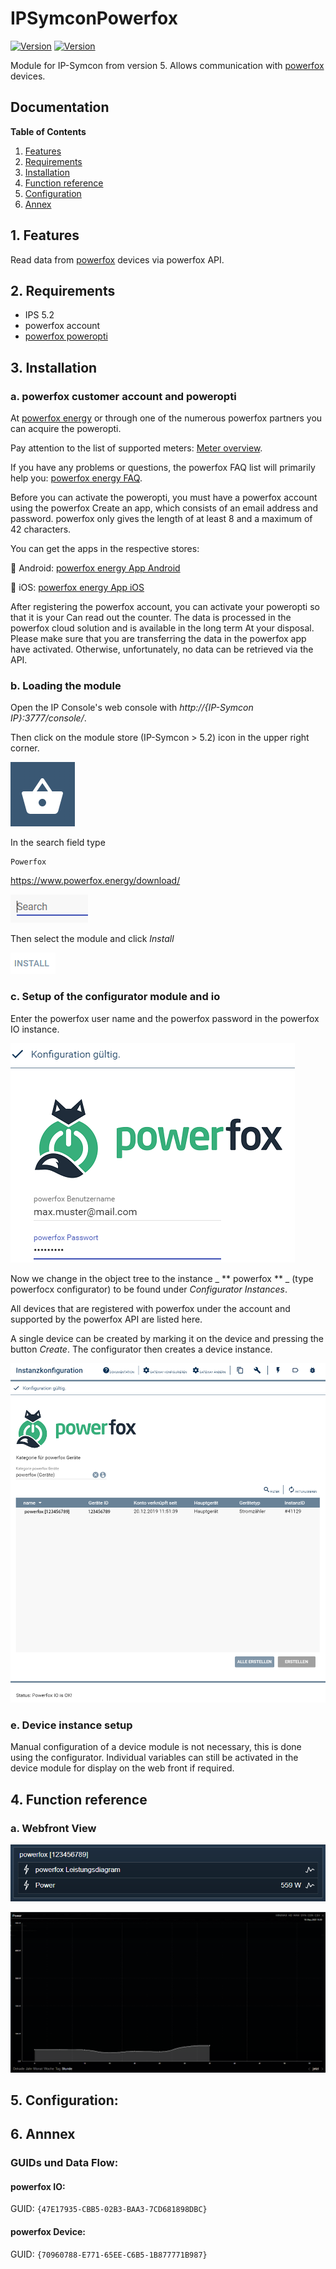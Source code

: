 # IPSymconPowerfox
[![Version](https://img.shields.io/badge/Symcon-PHPModul-red.svg)](https://www.symcon.de/service/dokumentation/entwicklerbereich/sdk-tools/sdk-php/)
[![Version](https://img.shields.io/badge/Symcon%20Version-5.0%20%3E-green.svg)](https://www.symcon.de/forum/threads/37412-IP-Symcon-5-0-%28Testing%29)

Module for IP-Symcon from version 5. Allows communication with [powerfox](https://www.powerfox.energy) devices.

## Documentation

**Table of Contents**

1. [Features](#1-features)
2. [Requirements](#2-requirements)
3. [Installation](#3-installation)
4. [Function reference](#4-functionreference)
5. [Configuration](#5-configuration)
6. [Annex](#6-annex)

## 1. Features

Read data from [powerfox](https://www.powerfox.energy) devices via powerfox API. 
	  
## 2. Requirements

 - IPS 5.2
 - powerfox account
 - [powerfox poweropti](https://www.powerfox.energy)

## 3. Installation

### a. powerfox customer account and poweropti

At [powerfox energy](https://poweropti.powerfox.energy/) or through one of the numerous powerfox partners you can
acquire the poweropti.

Pay attention to the list of supported meters: [Meter overview](https://poweropti.powerfox.energy/whiteliststromzaehler-poweropti-v16/).

If you have any problems or questions, the powerfox FAQ list will primarily help you:
[powerfox energy FAQ](https://poweropti.powerfox.energy/faq/).

Before you can activate the poweropti, you must have a powerfox account using the powerfox
Create an app, which consists of an email address and password. powerfox only gives the length of
at least 8 and a maximum of 42 characters.

You can get the apps in the respective stores:

 Android: [powerfox energy App Android](https://play.google.com/store/apps/details?id=energy.powerfox.power42&hl=de)

 iOS: [powerfox energy App iOS](https://apps.apple.com/us/app/powerfox/id1386630652)

After registering the powerfox account, you can activate your poweropti so that it is your
Can read out the counter. The data is processed in the powerfox cloud solution and is available in the long term
At your disposal. Please make sure that you are transferring the data in the powerfox app
have activated. Otherwise, unfortunately, no data can be retrieved via the API.

### b. Loading the module

Open the IP Console's web console with _http://{IP-Symcon IP}:3777/console/_.

Then click on the module store (IP-Symcon > 5.2) icon in the upper right corner.

![Store](img/store_icon.png?raw=true "open store")

In the search field type

```
Powerfox
```  
https://www.powerfox.energy/download/

![Store](img/module_store_search_en.png?raw=true "module search")

Then select the module and click _Install_

![Store](img/install_en.png?raw=true "install")


### c. Setup of the configurator module and io

Enter the powerfox user name and the powerfox password in the powerfox IO instance.

![powerfox io](img/powerfox_io.png?raw=true "powerfox io")


Now we change in the object tree to the instance _ ** powerfox ** _ (type powerfocx configurator) to be found under _Configurator Instances_.

All devices that are registered with powerfox under the account and supported by the powerfox API are listed here.

A single device can be created by marking it on the device and pressing the button _Create_. The configurator then creates a device instance.

![powerfox config](img/powerfox_config.png?raw=true "config")


### e. Device instance setup
Manual configuration of a device module is not necessary, this is done using the configurator. Individual variables can still be activated in the device module for display on the web front if required.


## 4. Function reference

### a. Webfront View

![Webfront](img/powerfox_webfront.png?raw=true "Webfront")

![Webfront Graph](img/powerfox_webfront_graph.png?raw=true "Webfront Diagramm")


## 5. Configuration:




## 6. Annnex

###  GUIDs und Data Flow:

#### powerfox IO:

GUID: `{47E17935-CBB5-02B3-BAA3-7CD681898DBC}`


#### powerfox Device:

GUID: `{70960788-E771-65EE-C6B5-1B877771B987}` 
